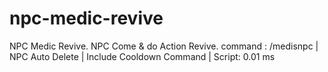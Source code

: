 # npc-medic-revive
NPC Medic Revive. NPC Come &amp; do Action Revive. command : /medisnpc | NPC Auto Delete | Include Cooldown Command | Script: 0.01 ms
